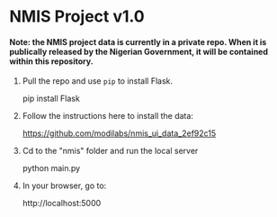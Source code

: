 NMIS Project v1.0
====================

#### Note: the NMIS project data is currently in a private repo. When it is publically released by the Nigerian Government, it will be contained within this repository.


1. Pull the repo and use ``pip`` to install Flask.

    pip install Flask

2. Follow the instructions here to install the data:

    https://github.com/modilabs/nmis_ui_data_2ef92c15

3. Cd to the "nmis" folder and run the local server

    python main.py

4. In your browser, go to:
    
    http://localhost:5000

